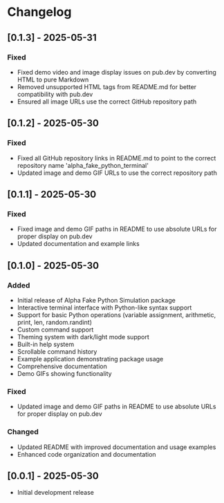 # Changelog

## [0.1.3] - 2025-05-31

### Fixed
- Fixed demo video and image display issues on pub.dev by converting HTML to pure Markdown
- Removed unsupported HTML tags from README.md for better compatibility with pub.dev
- Ensured all image URLs use the correct GitHub repository path

## [0.1.2] - 2025-05-30

### Fixed
- Fixed all GitHub repository links in README.md to point to the correct repository name 'alpha_fake_python_terminal'
- Updated image and demo GIF URLs to use the correct repository path

## [0.1.1] - 2025-05-30

### Fixed
- Fixed image and demo GIF paths in README to use absolute URLs for proper display on pub.dev
- Updated documentation and example links

## [0.1.0] - 2025-05-30

### Added
- Initial release of Alpha Fake Python Simulation package
- Interactive terminal interface with Python-like syntax support
- Support for basic Python operations (variable assignment, arithmetic, print, len, random.randint)
- Custom command support
- Theming system with dark/light mode support
- Built-in help system
- Scrollable command history
- Example application demonstrating package usage
- Comprehensive documentation
- Demo GIFs showing functionality

### Fixed
- Updated image and demo GIF paths in README to use absolute URLs for proper display on pub.dev

### Changed
- Updated README with improved documentation and usage examples
- Enhanced code organization and documentation

## [0.0.1] - 2025-05-30

* Initial development release
